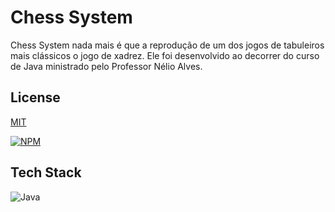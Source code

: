 # Chess System


Chess System nada mais é que a reprodução de um dos jogos de tabuleiros mais clássicos o jogo de xadrez. Ele foi desenvolvido ao decorrer do curso de Java ministrado pelo Professor Nélio Alves. 
## License


[MIT](https://choosealicense.com/licenses/mit/)

[![NPM](https://img.shields.io/npm/l/react)](https://github.com/PabloaRuiz/chess-system-java/blob/add-license-1/LICENSE)

  
## Tech Stack

![Java](https://img.shields.io/badge/java-%23ED8B00.svg?style=for-the-badge&logo=java&logoColor=white)
  


  
